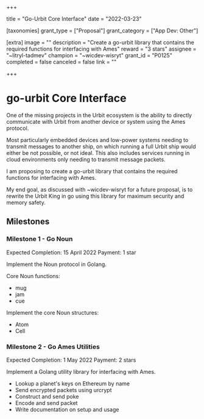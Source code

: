 +++

title = "Go-Urbit Core Interface"
date = "2022-03-23"

[taxonomies]
grant_type = ["Proposal"]
grant_category = ["App Dev: Other"]

[extra]
image = ""
description = "Create a go-urbit library that contains the required functions for interfacing with Ames"
reward = "3 stars"
assignee = "~litryl-tadmev"
champion = "~wicdev-wisryt"
grant_id = "P0125"
completed = false
canceled = false
link = ""

+++

# go-urbit Core Interface

One of the missing projects in the Urbit ecosystem is the ability to directly communicate with Urbit from another device or system using the Ames protocol.

Most particularly embedded devices and low-power systems needing to transmit messages to another ship, on which running a full Urbit ship would either be not possible, or not ideal. This also includes services running in cloud environments only needing to transmit message packets.

I am proposing to create a go-urbit library that contains the required functions for interfacing with Ames.

My end goal, as discussed with ~wicdev-wisryt for a future proposal, is to rewrite the Urbit King in go using this library for maximum security and memory safety.

## Milestones

### Milestone 1 - Go Noun

Expected Completion: 15 April 2022
Payment: 1 star

Implement the Noun protocol in Golang.

Core Noun functions:

- mug
- jam
- cue

Implement the core Noun structures:

- Atom
- Cell

### Milestone 2 - Go Ames Utilities

Expected Completion: 1 May 2022
Payment: 2 stars

Implement a Golang utility library for interfacing with Ames.

- Lookup a planet's keys on Ethereum by name
- Send encrypted packets using urcrypt
- Construct and send poke
- Encode and send packet
- Write documentation on setup and usage
